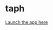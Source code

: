# taph

[Launch the app here](https://mybinder.org/v2/gh/shawngraham/taph/main?urlpath=voila%2Frender%2Fclassifier.ipynb)
